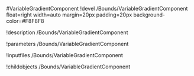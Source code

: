 <!-- MOOSE Object Documentation Stub: Remove this when content is added. -->
#VariableGradientComponent
!devel /Bounds/VariableGradientComponent float=right width=auto margin=20px padding=20px background-color=#F8F8F8

!description /Bounds/VariableGradientComponent

!parameters /Bounds/VariableGradientComponent

!inputfiles /Bounds/VariableGradientComponent

!childobjects /Bounds/VariableGradientComponent
